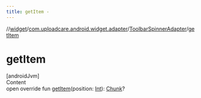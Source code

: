```yaml
---
title: getItem -
---
```

//[widget](../../index.md)/[com.uploadcare.android.widget.adapter](../index.md)/[ToolbarSpinnerAdapter](index.md)/[getItem](get-item.md)



# getItem  
[androidJvm]  
Content  
open override fun [getItem](get-item.md)(position: [Int](https://kotlinlang.org/api/latest/jvm/stdlib/kotlin/-int/index.html)): [Chunk](../../com.uploadcare.android.widget.data/-chunk/index.md)?  



